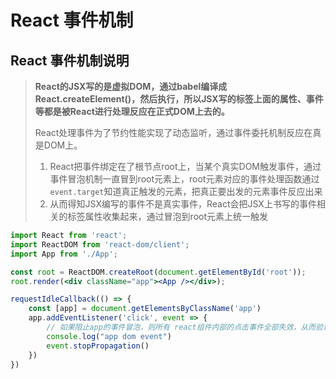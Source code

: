 # React 事件机制

## React 事件机制说明

> **React的JSX写的是虚拟DOM，通过babel编译成React.createElement()，然后执行，所以JSX写的标签上面的属性、事件等都是被React进行处理反应在正式DOM上去的。**
>
> React处理事件为了节约性能实现了动态监听，通过事件委托机制反应在真是DOM上。
>
> 1. React把事件绑定在了根节点root上，当某个真实DOM触发事件，通过事件冒泡机制一直冒到root元素上，root元素对应的事件处理函数通过`event.target`知道真正触发的元素，把真正要出发的元素事件反应出来
> 2. 从而得知JSX编写的事件不是真实事件，React会把JSX上书写的事件相关的标签属性收集起来，通过冒泡到root元素上统一触发

``` jsx
import React from 'react';
import ReactDOM from 'react-dom/client';
import App from './App';

const root = ReactDOM.createRoot(document.getElementById('root'));
root.render(<div className="app"><App /></div>);

requestIdleCallback(() => {
    const [app] = document.getElementsByClassName('app')
    app.addEventListener('click', event => {
        // 如果阻止app的事件冒泡，则所有 react组件内部的点击事件全部失效，从而验证了以上说明
        console.log("app dom event")
        event.stopPropagation()
    })
})
```

